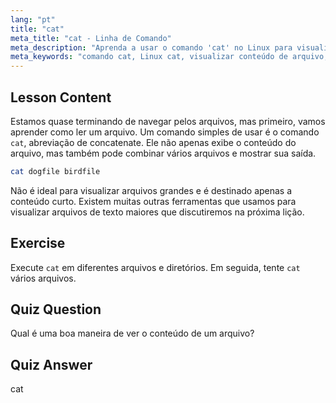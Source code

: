 ```yaml
---
lang: "pt"
title: "cat"
meta_title: "cat - Linha de Comando"
meta_description: "Aprenda a usar o comando 'cat' no Linux para visualizar o conteúdo de arquivos e concatenar arquivos. Um guia para iniciantes sobre comandos básicos do Linux."
meta_keywords: "comando cat, Linux cat, visualizar conteúdo de arquivo, concatenar arquivos, comandos Linux, Linux para iniciantes, tutorial Linux, guia Linux"
---
```


## Lesson Content

Estamos quase terminando de navegar pelos arquivos, mas primeiro, vamos aprender como ler um arquivo. Um comando simples de usar é o comando `cat`, abreviação de concatenate. Ele não apenas exibe o conteúdo do arquivo, mas também pode combinar vários arquivos e mostrar sua saída.

```bash
cat dogfile birdfile
```

Não é ideal para visualizar arquivos grandes e é destinado apenas a conteúdo curto. Existem muitas outras ferramentas que usamos para visualizar arquivos de texto maiores que discutiremos na próxima lição.

## Exercise

Execute `cat` em diferentes arquivos e diretórios. Em seguida, tente `cat` vários arquivos.

## Quiz Question

Qual é uma boa maneira de ver o conteúdo de um arquivo?

## Quiz Answer

cat
